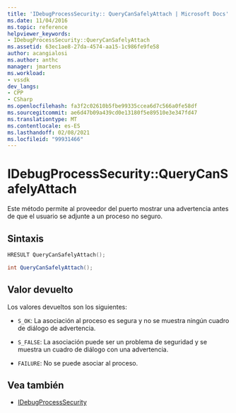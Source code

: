 ```yaml
---
title: 'IDebugProcessSecurity:: QueryCanSafelyAttach | Microsoft Docs'
ms.date: 11/04/2016
ms.topic: reference
helpviewer_keywords:
- IDebugProcessSecurity::QueryCanSafelyAttach
ms.assetid: 63ec1ae8-27da-4574-aa15-1c986fe9fe58
author: acangialosi
ms.author: anthc
manager: jmartens
ms.workload:
- vssdk
dev_langs:
- CPP
- CSharp
ms.openlocfilehash: fa3f2c02610b5fbe99335ccea6d7c566a0fe58df
ms.sourcegitcommit: ae6d47b09a439cd0e13180f5e89510e3e347fd47
ms.translationtype: MT
ms.contentlocale: es-ES
ms.lasthandoff: 02/08/2021
ms.locfileid: "99931466"
---
```

# <a name="idebugprocesssecurityquerycansafelyattach"></a>IDebugProcessSecurity::QueryCanSafelyAttach
Este método permite al proveedor del puerto mostrar una advertencia antes de que el usuario se adjunte a un proceso no seguro.

## <a name="syntax"></a>Sintaxis

```cpp
HRESULT QueryCanSafelyAttach();
```

```csharp
int QueryCanSafelyAttach();
```

## <a name="return-value"></a>Valor devuelto
 Los valores devueltos son los siguientes:

- `S_OK`: La asociación al proceso es segura y no se muestra ningún cuadro de diálogo de advertencia.

- `S_FALSE`: La asociación puede ser un problema de seguridad y se muestra un cuadro de diálogo con una advertencia.

- `FAILURE`: No se puede asociar al proceso.

## <a name="see-also"></a>Vea también
- [IDebugProcessSecurity](../../../extensibility/debugger/reference/idebugprocesssecurity.md)
